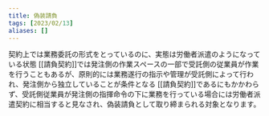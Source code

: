 ```yaml
---
title: 偽装請負
tags: [2023/02/13]
aliases: []
---
```


契約上では業務委託の形式をとっているのに、実態は労働者派遣のようになっている状態
[[請負契約]]では発注側の作業スペースの一部で受託側の従業員が作業を行うこともあるが、原則的には業務遂行の指示や管理が受託側によって行われ、発注側から独立していることが条件となる
[[請負契約]]であるにもかかわらず、受託側従業員が発注側の指揮命令の下に業務を行っている場合には労働者派遣契約に相当すると見なされ、偽装請負として取り締まられる対象となります。